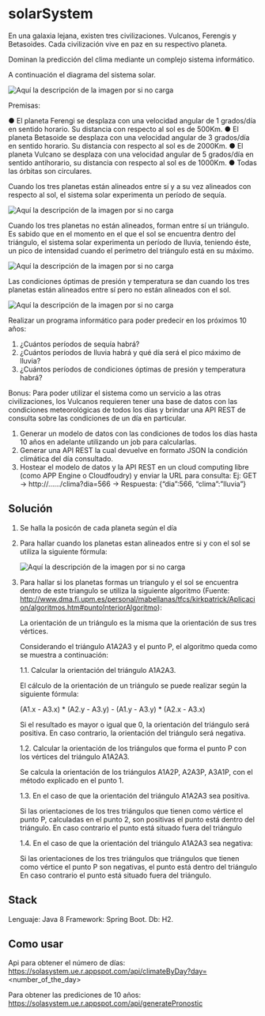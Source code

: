 # solarSystem
En una galaxia lejana, existen tres civilizaciones. Vulcanos, Ferengis y Betasoides. Cada civilización vive en paz en su respectivo planeta. 

Dominan la predicción del clima mediante un complejo sistema informático.

A continuación el diagrama del sistema solar.

![Aquí la descripción de la imagen por si no carga](https://github.com/pvgrajalesg/solarSystem/imagenes/imagen1.PNG)

Premisas:

● El planeta Ferengi se desplaza con una velocidad angular de 1 grados/día en sentido horario. Su distancia con respecto al sol es de 500Km.
● El planeta Betasoide se desplaza con una velocidad angular de 3 grados/día en sentido horario. Su distancia con respecto al sol es de 2000Km.
● El planeta Vulcano se desplaza con una velocidad angular de 5 grados/día en sentido antihorario, su distancia con respecto al sol es de 1000Km.
● Todas las órbitas son circulares.

Cuando los tres planetas están alineados entre sí y a su vez alineados con respecto al sol, el sistema solar experimenta un período de sequía.

![Aquí la descripción de la imagen por si no carga](https://github.com/pvgrajalesg/solarSystem/imagenes/imagen2.PNG)

Cuando los tres planetas no están alineados, forman entre sí un triángulo. Es sabido que en el momento en el que el sol se encuentra dentro del triángulo, el sistema solar experimenta un período de lluvia, teniendo éste, un pico de intensidad cuando el perímetro del triángulo está en su máximo.

![Aquí la descripción de la imagen por si no carga](https://github.com/pvgrajalesg/solarSystem/imagenes/imagen3.PNG)

Las condiciones óptimas de presión y temperatura se dan cuando los tres planetas están alineados entre sí pero no están alineados con el sol.

![Aquí la descripción de la imagen por si no carga](https://github.com/pvgrajalesg/solarSystem/imagenes/imagen4.PNG)

Realizar un programa informático para poder predecir en los próximos 10 años:
1. ¿Cuántos períodos de sequía habrá?
2. ¿Cuántos períodos de lluvia habrá y qué día será el pico máximo de lluvia?
3. ¿Cuántos períodos de condiciones óptimas de presión y temperatura habrá?

Bonus:
Para poder utilizar el sistema como un servicio a las otras civilizaciones, los Vulcanos requieren tener una base de datos con las condiciones meteorológicas de todos los días y brindar una API REST de consulta sobre las condiciones de un día en particular.
1) Generar un modelo de datos con las condiciones de todos los días hasta 10 años en adelante
utilizando un job para calcularlas.
2) Generar una API REST la cual devuelve en formato JSON la condición climática del día
consultado.
3) Hostear el modelo de datos y la API REST en un cloud computing libre (como APP Engine o
Cloudfoudry) y enviar la URL para consulta:
Ej: GET → http://….../clima?dia=566 → Respuesta: {“dia”:566, “clima”:”lluvia”}

## Solución

1. Se halla la posicón de cada planeta según el día

2. Para hallar cuando los planetas estan alineados entre si y con el sol se utiliza la siguiente fórmula:

    ![Aquí la descripción de la imagen por si no carga](https://github.com/pvgrajalesg/solarSystem/imagenes/imagen5.PNG)

3. Para hallar si los planetas formas un triangulo y el sol se encuentra dentro de este triangulo se utiliza la siguiente algoritmo (Fuente: http://www.dma.fi.upm.es/personal/mabellanas/tfcs/kirkpatrick/Aplicacion/algoritmos.htm#puntoInteriorAlgoritmo):

    La orientación de un triángulo es la misma que la orientación de sus tres vértices.

    Considerando el triángulo A1A2A3 y el punto P, el algoritmo queda como se muestra a continuación:

    1.1. Calcular la orientación del triángulo A1A2A3.

    El cálculo de la orientación de un triángulo se puede realizar según la siguiente fórmula:

    (A1.x - A3.x) * (A2.y - A3.y) - (A1.y - A3.y) * (A2.x - A3.x)

    Si el resultado es mayor o igual que 0, la orientación del triángulo será positiva. En caso contrario, la orientación del triángulo será negativa.

    1.2. Calcular la orientación de los triángulos que forma el punto P con los vértices del triángulo A1A2A3.

    Se calcula la orientación de los triángulos A1A2P, A2A3P, A3A1P, con el método explicado en el punto 1.

    1.3. En el caso de que la orientación del triángulo A1A2A3 sea positiva.

    Si las orientaciones de los tres triángulos que tienen como vértice el punto P, calculadas en el punto 2, son positivas el punto está dentro del triángulo.
    En caso contrario el punto está situado fuera del triángulo

    1.4. En el caso de que la orientación del triángulo A1A2A3 sea negativa:

    Si las orientaciones de los tres triángulos que triángulos que tienen como vértice el punto P son negativas, el punto está dentro del triángulo
    En caso contrario el punto está situado fuera del triángulo.

## Stack
Lenguaje: Java 8
Framework: Spring Boot.
Db: H2.

## Como usar

Api para obtener el número de días: https://solasystem.ue.r.appspot.com/api/climateByDay?day=<number_of_the_day>

Para obtener las prediciones de 10 años: https://solasystem.ue.r.appspot.com/api/generatePronostic




